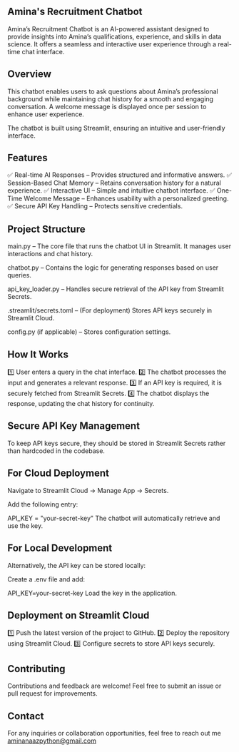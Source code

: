 ## Amina's Recruitment Chatbot
Amina’s Recruitment Chatbot is an AI-powered assistant designed to provide insights into Amina’s qualifications, experience, and skills in data science. It offers a seamless and interactive user experience through a real-time chat interface.

## Overview
This chatbot enables users to ask questions about Amina’s professional background while maintaining chat history for a smooth and engaging conversation. A welcome message is displayed once per session to enhance user experience.

The chatbot is built using Streamlit, ensuring an intuitive and user-friendly interface.

## Features
✅ Real-time AI Responses – Provides structured and informative answers.
✅ Session-Based Chat Memory – Retains conversation history for a natural experience.
✅ Interactive UI – Simple and intuitive chatbot interface.
✅ One-Time Welcome Message – Enhances usability with a personalized greeting.
✅ Secure API Key Handling – Protects sensitive credentials.

## Project Structure
main.py – The core file that runs the chatbot UI in Streamlit. It manages user interactions and chat history.

chatbot.py – Contains the logic for generating responses based on user queries.

api_key_loader.py – Handles secure retrieval of the API key from Streamlit Secrets.

.streamlit/secrets.toml – (For deployment) Stores API keys securely in Streamlit Cloud.

config.py (if applicable) – Stores configuration settings.

## How It Works
1️⃣ User enters a query in the chat interface.
2️⃣ The chatbot processes the input and generates a relevant response.
3️⃣ If an API key is required, it is securely fetched from Streamlit Secrets.
4️⃣ The chatbot displays the response, updating the chat history for continuity.

## Secure API Key Management
To keep API keys secure, they should be stored in Streamlit Secrets rather than hardcoded in the codebase.

## For Cloud Deployment
Navigate to Streamlit Cloud → Manage App → Secrets.

Add the following entry:

API_KEY = "your-secret-key"
The chatbot will automatically retrieve and use the key.

## For Local Development
Alternatively, the API key can be stored locally:

Create a .env file and add:

API_KEY=your-secret-key
Load the key in the application.

## Deployment on Streamlit Cloud
1️⃣ Push the latest version of the project to GitHub.
2️⃣ Deploy the repository using Streamlit Cloud.
3️⃣ Configure secrets to store API keys securely.

## Contributing
Contributions and feedback are welcome! Feel free to submit an issue or pull request for improvements.

## Contact
For any inquiries or collaboration opportunities, feel free to reach out me aminanaazpython@gmail.com

